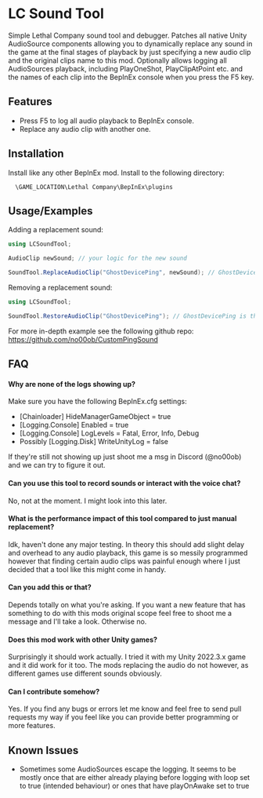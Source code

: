 # LC Sound Tool
Simple Lethal Company sound tool and debugger. Patches all native Unity AudioSource components allowing you to dynamically replace any sound in the game at the final stages of playback by just specifying a new audio clip and the original clips name to this mod. Optionally allows logging all AudioSources playback, including PlayOneShot, PlayClipAtPoint etc. and the names of each clip into the BepInEx console when you press the F5 key.

## Features

- Press F5 to log all audio playback to BepInEx console.
- Replace any audio clip with another one.


## Installation

Install like any other BepInEx mod. Install to the following directory:

```
  \GAME_LOCATION\Lethal Company\BepInEx\plugins
```
    
## Usage/Examples

Adding a replacement sound:
```csharp
using LCSoundTool;

AudioClip newSound; // your logic for the new sound

SoundTool.ReplaceAudioClip("GhostDevicePing", newSound); // GhostDevicePing is the name of the original sound in this case the radar ping sound
```
Removing a replacement sound:
```csharp
using LCSoundTool;

SoundTool.RestoreAudioClip("GhostDevicePing"); // GhostDevicePing is the name of the sound we replaced and in this case the radar ping sound which we now restore back to default
```
For more in-depth example see the following github repo: https://github.com/no00ob/CustomPingSound
## FAQ

#### Why are none of the logs showing up?

Make sure you have the following BepInEx.cfg settings:
- [Chainloader] HideManagerGameObject = true
- [Logging.Console] Enabled = true
- [Logging.Console] LogLevels = Fatal, Error, Info, Debug
- Possibly [Logging.Disk] WriteUnityLog = false

If they're still not showing up just shoot me a msg in Discord (@no00ob) and we can try to figure it out.

#### Can you use this tool to record sounds or interact with the voice chat?

No, not at the moment. I might look into this later.

#### What is the performance impact of this tool compared to just manual replacement?

Idk, haven't done any major testing. In theory this should add slight delay and overhead to any audio playback, this game is so messily programmed however that finding certain audio clips was painful enough where I just decided that a tool like this might come in handy.

#### Can you add this or that?

Depends totally on what you're asking. If you want a new feature that has something to do with this mods original scope feel free to shoot me a message and I'll take a look. Otherwise no.

#### Does this mod work with other Unity games?

Surprisingly it should work actually. I tried it with my Unity 2022.3.x game and it did work for it too. The mods replacing the audio do not however, as different games use different sounds obviously.

#### Can I contribute somehow?

Yes. If you find any bugs or errors let me know and feel free to send pull requests my way if you feel like you can provide better programming or more features.

## Known Issues

- Sometimes some AudioSources escape the logging. It seems to be mostly once that are either already playing before logging with loop set to true (intended behaviour) or ones that have playOnAwake set to true